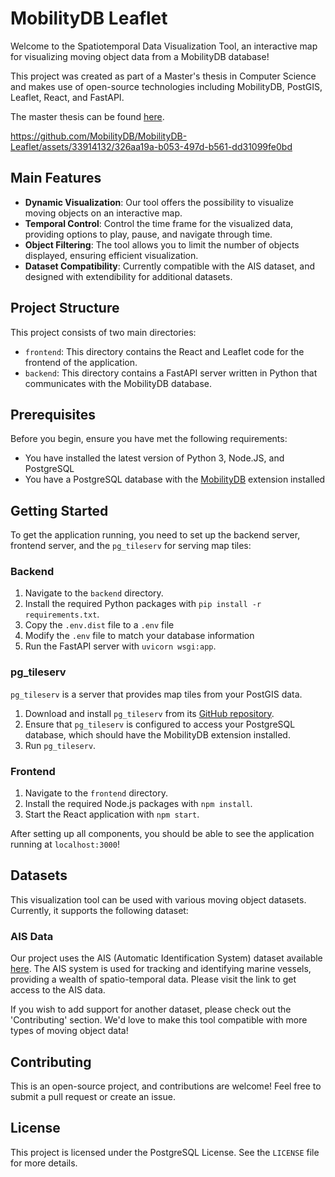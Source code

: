 # MobilityDB Leaflet

Welcome to the Spatiotemporal Data Visualization Tool, an interactive map for visualizing moving object data from a MobilityDB database! 

This project was created as part of a Master's thesis in Computer Science and makes use of open-source technologies including MobilityDB, PostGIS, Leaflet, React, and FastAPI.

The master thesis can be found [here](Master_Thesis_Florian_Baudry_2023.pdf).


https://github.com/MobilityDB/MobilityDB-Leaflet/assets/33914132/326aa19a-b053-497d-b561-dd31099fe0bd


## Main Features

- **Dynamic Visualization**: Our tool offers the possibility to visualize moving objects on an interactive map.
- **Temporal Control**: Control the time frame for the visualized data, providing options to play, pause, and navigate through time.
- **Object Filtering**: The tool allows you to limit the number of objects displayed, ensuring efficient visualization.
- **Dataset Compatibility**: Currently compatible with the AIS dataset, and designed with extendibility for additional datasets.

## Project Structure

This project consists of two main directories:

- `frontend`: This directory contains the React and Leaflet code for the frontend of the application.
- `backend`: This directory contains a FastAPI server written in Python that communicates with the MobilityDB database.

## Prerequisites

Before you begin, ensure you have met the following requirements:

- You have installed the latest version of Python 3, Node.JS, and PostgreSQL
- You have a PostgreSQL database with the [MobilityDB](https://github.com/MobilityDB/MobilityDB) extension installed

## Getting Started

To get the application running, you need to set up the backend server, frontend server, and the `pg_tileserv` for serving map tiles:

### Backend

1. Navigate to the `backend` directory.
2. Install the required Python packages with `pip install -r requirements.txt`.
3. Copy the `.env.dist` file to a `.env` file
4. Modify the `.env` file to match your database information
5. Run the FastAPI server with `uvicorn wsgi:app`.

### pg_tileserv

`pg_tileserv` is a server that provides map tiles from your PostGIS data.

1. Download and install `pg_tileserv` from its [GitHub repository](https://github.com/CrunchyData/pg_tileserv).
2. Ensure that `pg_tileserv` is configured to access your PostgreSQL database, which should have the MobilityDB extension installed.
3. Run `pg_tileserv`.

### Frontend

1. Navigate to the `frontend` directory.
2. Install the required Node.js packages with `npm install`.
3. Start the React application with `npm start`.



After setting up all components, you should be able to see the application running at `localhost:3000`!

## Datasets

This visualization tool can be used with various moving object datasets. Currently, it supports the following dataset:

### AIS Data

Our project uses the AIS (Automatic Identification System) dataset available [here](https://web.ais.dk/aisdata/). The AIS system is used for tracking and identifying marine vessels, providing a wealth of spatio-temporal data. Please visit the link to get access to the AIS data.

If you wish to add support for another dataset, please check out the 'Contributing' section. We'd love to make this tool compatible with more types of moving object data!


## Contributing

This is an open-source project, and contributions are welcome! Feel free to submit a pull request or create an issue. 

## License

This project is licensed under the PostgreSQL License. See the `LICENSE` file for more details.

